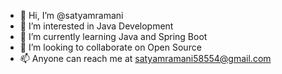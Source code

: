 - 👋 Hi, I’m @satyamramani
- 👀 I’m interested in Java Development
- 🌱 I’m currently learning Java and Spring Boot
- 💞️ I’m looking to collaborate on Open Source
- 📫 Anyone can reach me at satyamramani58554@gmail.com

<!---
satyamramani/satyamramani is a ✨ special ✨ repository because its `README.md` (this file) appears on your GitHub profile.
You can click the Preview link to take a look at your changes.
--->
